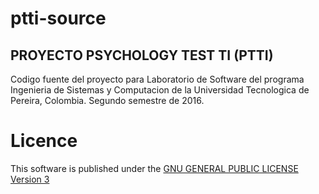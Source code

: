 # ptti-source
## PROYECTO PSYCHOLOGY TEST TI (PTTI)
Codigo fuente del proyecto para Laboratorio de Software del programa Ingenieria de Sistemas y Computacion de la Universidad Tecnologica de Pereira, Colombia. Segundo semestre de 2016.


# Licence
This software is published under the [GNU GENERAL PUBLIC LICENSE Version 3](LICENSE)
